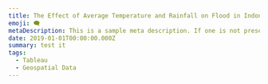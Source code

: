```yaml
---
title: The Effect of Average Temperature and Rainfall on Flood in Indonesia
emoji: 🗨️
metaDescription: This is a sample meta description. If one is not present in your page/project's front matter, the default metadata.desciption will be used instead.
date: 2019-01-01T00:00:00.000Z
summary: test it
tags:
  - Tableau
  - Geospatial Data
---
```

